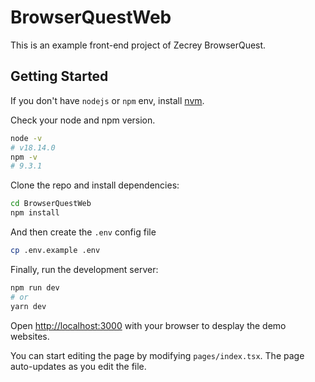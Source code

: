 # BrowserQuestWeb
This is an example front-end project of Zecrey BrowserQuest.

## Getting Started

If you don't have `nodejs` or `npm` env, install [nvm](https://github.com/nvm-sh/nvm).

Check your node and npm version.
```bash
node -v
# v18.14.0
npm -v
# 9.3.1
```

Clone the repo and install dependencies:

```bash
cd BrowserQuestWeb
npm install
```

And then create the `.env` config file
```bash
cp .env.example .env
```

Finally, run the development server:

```bash
npm run dev
# or
yarn dev
```

Open [http://localhost:3000](http://localhost:3000) with your browser to desplay the demo websites.

You can start editing the page by modifying `pages/index.tsx`. The page auto-updates as you edit the file.
